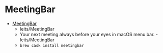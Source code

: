 # MeetingBar
- [MeetingBar](https://github.com/leits/MeetingBar)
  -  leits/MeetingBar
  - Your next meeting always before your eyes in macOS menu bar. - leits/MeetingBar
  - `brew cask install meetingbar`
